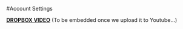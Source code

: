 #Account Settings

[**DROPBOX VIDEO**](https://www.dropbox.com/s/ack8qrbk3ke45fb/buddyboss-platform-account-settings.mp4?raw=1)
(To be embedded once we upload it to Youtube...)